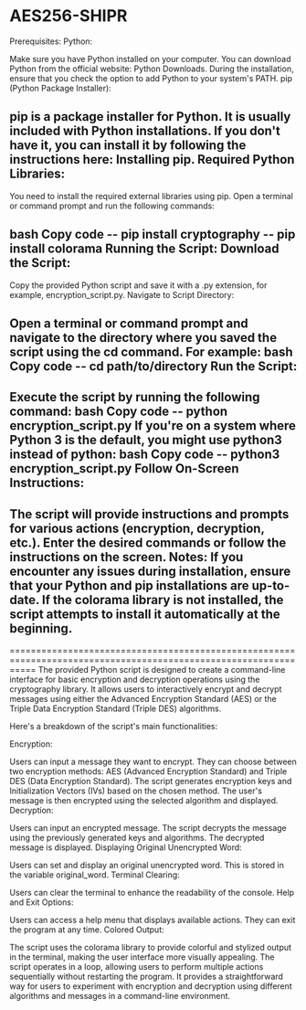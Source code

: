 # AES256-SHIPR
Prerequisites:
Python:

Make sure you have Python installed on your computer. You can download Python from the official website: Python Downloads.
During the installation, ensure that you check the option to add Python to your system's PATH.
pip (Python Package Installer):

pip is a package installer for Python. It is usually included with Python installations.
If you don't have it, you can install it by following the instructions here: Installing pip.
Required Python Libraries:
-----------------------------------------------------------------------------------------------------------
You need to install the required external libraries using pip. Open a terminal or command prompt and run the following commands:

bash
Copy code
-- pip install cryptography
-- pip install colorama
Running the Script:
Download the Script:
--------------------------------------------------------------------------------------------------------------
Copy the provided Python script and save it with a .py extension, for example, encryption_script.py.
Navigate to Script Directory:

Open a terminal or command prompt and navigate to the directory where you saved the script using the cd command. For example:
bash
Copy code
-- cd path/to/directory
Run the Script:
--------------------------------------------------------------------------------------------------------------
Execute the script by running the following command:
bash
Copy code
-- python encryption_script.py
If you're on a system where Python 3 is the default, you might use python3 instead of python:
bash
Copy code
-- python3 encryption_script.py
Follow On-Screen Instructions:
---------------------------------------------------------------------------------------------------------------

The script will provide instructions and prompts for various actions (encryption, decryption, etc.).
Enter the desired commands or follow the instructions on the screen.
Notes:
If you encounter any issues during installation, ensure that your Python and pip installations are up-to-date.
If the colorama library is not installed, the script attempts to install it automatically at the beginning.
-----------------------------------------------------------------------------------------------------------------
=================================================================================================================
The provided Python script is designed to create a command-line interface for basic encryption and decryption operations using the cryptography library. It allows users to interactively encrypt and decrypt messages using either the Advanced Encryption Standard (AES) or the Triple Data Encryption Standard (Triple DES) algorithms.

Here's a breakdown of the script's main functionalities:

Encryption:

Users can input a message they want to encrypt.
They can choose between two encryption methods: AES (Advanced Encryption Standard) and Triple DES (Data Encryption Standard).
The script generates encryption keys and Initialization Vectors (IVs) based on the chosen method.
The user's message is then encrypted using the selected algorithm and displayed.
Decryption:

Users can input an encrypted message.
The script decrypts the message using the previously generated keys and algorithms.
The decrypted message is displayed.
Displaying Original Unencrypted Word:

Users can set and display an original unencrypted word. This is stored in the variable original_word.
Terminal Clearing:

Users can clear the terminal to enhance the readability of the console.
Help and Exit Options:

Users can access a help menu that displays available actions.
They can exit the program at any time.
Colored Output:

The script uses the colorama library to provide colorful and stylized output in the terminal, making the user interface more visually appealing.
The script operates in a loop, allowing users to perform multiple actions sequentially without restarting the program. It provides a straightforward way for users to experiment with encryption and decryption using different algorithms and messages in a command-line environment.
